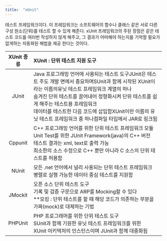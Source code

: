 ```yaml
---
title:  "xUnit"
---
```


테스트 프레임워크이다. 이 프레임워크는 소프트웨어의 함수나 클래스 같은 서로 다른 구성 원소(단위)를 테스트 할 수 있게 해준다. xUnit 프레임워크의 주된 장점은 같은 테스트 코드를 여러번 작성하지 않게 해주고, 그 결과가 어떠해야 하는지를 기억할 필요가 없게하는 자동화된 해법을 제공 한다는 것이다.

| XUnit 종류 | XUnit : 단위 테스트 지원 도구                                                                                                                                                                                                         |
|:--------:|:---------------------------------------------------------------------------------------------------------------------------------------------------------------------------------------------------------------------------- |
| JUnit    | Java 프로그래밍 언어에 사용되는 테스트 도구JUnit은 테스트 주도 개발 면에서 중요하며SUnit과 함께 시작된 XUnit이라는 이름의유닛 테스트 프레임워크 계열의 하나<br/>숨겨진 단위 테스트를 끌어내어 정형화시켜 단위 테스트를 쉽게 해주는 테스트용 프레임워크<br/>데이터를 테스트한 다음 코드에 삽입함XUnit이란 이름의 유닛 테스트 프레임워크 중 하나컴파일 타입에서 JAR로 링크됨 |
| Cppunit  | C++ 프로그래밍 언어를 위한 단위 테스트 프레임워크 모듈                    <br/>Unit Test를 위한 JUnit Framework(java)의 C++ 버전<br/>테스트 결과는 xml, text로 출력 가능 <br/>최소한의 소스 수정으로 C++ 뿐만 아니라 C 소스의 단위 테스트를 허용함                                             |
| NUnit    | 모든 .net 언어에서 널리 사용되는 단위 테스트 프레임워크<br/>병렬로 실행 가능한 데이터 중심 테스트를 지원함                                                                                                                                                             |
| JMockit  | 오픈 소스 단위 테스트 도구<br/>기록 및 검증 구문으로 ARP를 Mocking할 수 있다<br/>**모킹 : 단위 테스트를 할 때 해당 코드가 의존하는 부분을 <br/>가짜(mock)로 대체하는 기법                                                                                                            |
| PHPUnit  | PHP 프로그래머를 위한 단위 테스트 도구 <br/>SUnit과 함께 기원한 유닛 테스트 프레임워크를 위한<br/>XUnit 아키텍처의 인스턴스이며 JUnit과 함께 대중화됨                                                                                                                            |
